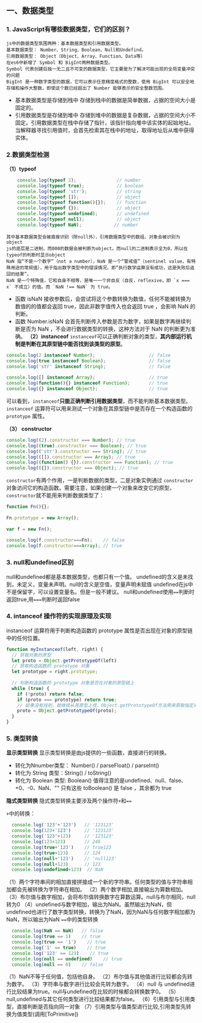 ## 一、数据类型
### 1. JavaScript有哪些数据类型，它们的区别？
    js中的数据类型氛围两种：基本数据类型和引用数据类型。
    基本数据类型： Number、String、Boolean、Null和Undefind。
    引用数据类型： Object（Object、Array、Function、Data等）
    在es6中新增了 Symbol 和 BigInt两种数据类型。
    Symbol 代表创建后独一无二且不可变的数据类型，它主要是为了解决可能出现的全局变量冲突的问题
    BigInt 是一种数字类型的数据，它可以表示任意精度格式的整数，使用 BigInt 可以安全地存储和操作大整数，即使这个数已经超出了 Number 能够表示的安全整数范围。
- 基本数据类型是存储到栈中
    存储到栈中的数据是简单数据，占据的空间大小是固定的。
- 引用数据类型是存储到堆中
    存储到堆中的数据是复杂数据，占据的空间大小不固定。引用数据类型在栈中存储了指针，该指针指向堆中该实体的起始地址。当解释器寻找引用值时，会首先检索其在栈中的地址，取得地址后从堆中获得实体。

### 2.数据类型检测
**（1）typeof**
```javascript
    console.log(typeof 2);               // number
    console.log(typeof true);            // boolean
    console.log(typeof 'str');           // string
    console.log(typeof []);              // object    
    console.log(typeof function(){});    // function
    console.log(typeof {});              // object
    console.log(typeof undefined);       // undefined
    console.log(typeof null);            // object
    console.log(typeof NaN);            // number
```
    其中基本数据类型会被直接识别（除null外），引用数据类型中的数组、对象会被识别为object
    js的底层是二进制，而000的数据会被判断为object。而null的二进制表示全为0，所以在typeof的判断时显示object
    NaN 指“不是一个数字”（not a number），NaN 是一个“警戒值”（sentinel value，有特殊用途的常规值），用于指出数字类型中的错误情况，即“执行数学运算没有成功，这是失败后返回的结果”。
    NaN 是一个特殊值，它和自身不相等，是唯一一个非自反（自反，reflexive，即 `x === x` 不成立）的值。而 `NaN !== NaN` 为 true。
- 函数 isNaN 接收参数后，会尝试将这个参数转换为数值，任何不能被转换为数值的的值都会返回 true，因此非数字值传入也会返回 true ，会影响 NaN 的判断。
- 函数 Number.isNaN 会首先判断传入参数是否为数字，如果是数字再继续判断是否为 NaN ，不会进行数据类型的转换，这种方法对于 NaN 的判断更为准确。
**（2）instanceof**
`instanceof`可以正确判断对象的类型，**其内部运行机制是判断在其原型链中能否找到该类型的原型**。

```javascript
console.log(2 instanceof Number);                    // false
console.log(true instanceof Boolean);                // false 
console.log('str' instanceof String);                // false 
 
console.log([] instanceof Array);                    // true
console.log(function(){} instanceof Function);       // true
console.log({} instanceof Object);                   // true
```

可以看到，`instanceof`**只能正确判断引用数据类型**，而不能判断基本数据类型。`instanceof` 运算符可以用来测试一个对象在其原型链中是否存在一个构造函数的 `prototype` 属性。

**（3） constructor**

```javascript
console.log((2).constructor === Number); // true
console.log((true).constructor === Boolean); // true
console.log(('str').constructor === String); // true
console.log(([]).constructor === Array); // true
console.log((function() {}).constructor === Function); // true
console.log(({}).constructor === Object); // true
```

`constructor`有两个作用，一是判断数据的类型，二是对象实例通过 `constructor` 对象访问它的构造函数。需要注意，如果创建一个对象来改变它的原型，`constructor`就不能用来判断数据类型了：

```javascript
function Fn(){};
 
Fn.prototype = new Array();
 
var f = new Fn();
 
console.log(f.constructor===Fn);    // false
console.log(f.constructor===Array); // true
```

### 3. null和undefined区别
  null和undefined都是基本数据类型，也都只有一个值。
  undefined的含义是未找到，未定义，变量未声明。null的含义是空值，变量声明未赋值
  undefined在js中不是保留字，可以设置变量名。但是一般不建议。
  null和undefined使用`==`判断时返回true,用`===`判断时返回false

### 4. intanceof 操作符的实现原理及实现

 instanceof 运算符用于判断构造函数的 prototype 属性是否出现在对象的原型链中的任何位置。

```javascript
function myInstanceof(left, right) {
  // 获取对象的原型
  let proto = Object.getPrototypeOf(left)
  // 获取构造函数的 prototype 对象
  let prototype = right.prototype; 
 
  // 判断构造函数的 prototype 对象是否在对象的原型链上
  while (true) {
    if (!proto) return false;
    if (proto === prototype) return true;
    // 如果没有找到，就继续从其原型上找，Object.getPrototypeOf方法用来获取指定对象的原型
    proto = Object.getPrototypeOf(proto);
  }
}
```
### 5. 类型转换
**显示类型转换**
显示类型转换是由js提供的一些函数，直接进行的转换。

- 转化为Nnumber类型： Number() / parseFloat() / parseInt()
- 转化为 String 类型：String() / toString()
- 转化为 Boolean 类型: Boolean()
值得注意的是undefined、null、false、+0、-0、NaN、""  只有这些 toBoolean()  是 false ，其余都为 true

**隐式类型转换**
隐式类型转换主要涉及两个操作符`+`和`==`

`+`中的转换： 
```javascript
  console.log('123'+'123')   // '123123'
  console.log(123+'123')     // '123123'
  console.log('123'+123)     // '123123'
  console.log(123+123)       // 246
  console.log(true+'123')    // true123
  console.log(true+123)      // 124
  console.log(null+'123')    // 'null123'
  console.log(null+123)      // 123
  console.log(undefined+123)  // NaN
```
（1）两个字符串间的相加直接拼接成一个新的字符串。任何类型的值与字符串相加都会先被转换为字符串在相加。
（2）两个数字相加,直接输出为算数相加。
（3）布尔值与数字相加，会将布尔值转换数字在算数运算。null与布尔相同，null转为0
（4）undefined与数字相加，输出为NaN。虽然输出为NaN，但undefined也进行了数字类型转换，转换为了NaN，因为NaN与任何数字相加都为NaN，所以输出为NaN
`==`中的类型转换
```javascript
  console.log(NaN == NaN)   // false
  console.log(true == 1)    // true
  console.log(true == '1')    // true
  console.log('1' == true)    // true
  console.log('123' == 123)    // true
  console.log(null == undefined)    // true
  console.log(null == 0)    // false
```
（1）NaN不等于任何值，包括他自身。
（2）布尔值与其他值进行比较都会先转为数字。
（3）字符串与数字进行比较会先转为数字。
（4）null 与 undefined进行比较结果为true。null与undefined在比较的时候都会转换数字0。
（5）null,undefined与其它任何类型进行比较结果都为false。
（6）引用类型与引用类型，直接判断是否指向同一对象
（7）引用类型与值类型进行比较,引用类型先转换为值类型(调用[ToPrimitive])
